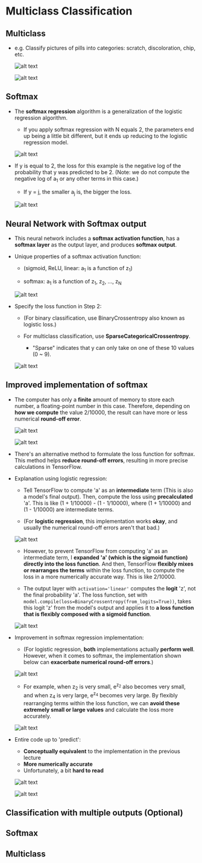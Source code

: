 # Multiclass Classification

## Multiclass

- e.g. Classify pictures of pills into categories: scratch, discoloration, chip, etc.

  ![alt text](resources/notes/01.png)

  ![alt text](resources/notes/02.png)

## Softmax

- The **softmax regression** algorithm is a generalization of the logistic regression algorithm.

  - If you apply softmax regression with N equals 2, the parameters end up being a little bit different, but it ends up reducing to the logistic regression model.

  ![alt text](resources/notes/03.png)

- If y is equal to 2, the loss for this example is the negative log of the probability that y was predicted to be 2. (Note: we do not compute the negative log of a<sub>1</sub> or any other terms in this case.)

  - If y = j, the smaller a<sub>j</sub> is, the bigger the loss.

  ![alt text](resources/notes/04.png)

## Neural Network with Softmax output

- This neural network includes a **softmax activation function**, has a **softmax layer** as the output layer, and produces **softmax output**.

- Unique properties of a softmax activation function:

  - (sigmoid, ReLU, linear: a<sub>1</sub> is a function of z<sub>1</sub>)

  - softmax: a<sub>1</sub> is a function of z<sub>1</sub>, z<sub>2</sub>, ..., z<sub>N</sub>

  ![alt text](resources/notes/05.png)

- Specify the loss function in Step 2:

  - (For binary classification, use BinaryCrossentropy also known as logistic loss.)

  - For multiclass classification, use **SparseCategoricalCrossentropy**.

    - "Sparse" indicates that y can only take on one of these 10 values (0 ~ 9).

  ![alt text](resources/notes/06.png)

## Improved implementation of softmax

- The computer has only a **finite** amount of memory to store each number, a floating-point number in this case. Therefore, depending on **how we compute** the value 2/10000, the result can have more or less numerical **round-off error**.

  ![alt text](resources/notes/07.png)

  ![alt text](resources/notes/08.png)

- There's an alternative method to formulate the loss function for softmax. This method helps **reduce round-off errors**, resulting in more precise calculations in TensorFlow.

- Explanation using logistic regression:

  - Tell TensorFlow to compute 'a' as an **intermediate** term (This is also a model's final output). Then, compute the loss using **precalculated** 'a'. This is like (1 + 1/10000) - (1 - 1/10000), where (1 + 1/10000) and (1 - 1/10000) are intermediate terms.

  - (For **logistic regression**, this implementation works **okay**, and usually the numerical round-off errors aren't that bad.)

  ![alt text](resources/notes/09.png)

  - However, to prevent TensorFlow from computing 'a' as an intermediate term, I **expanded 'a' (which is the sigmoid function) directly into the loss function**. And then, TensorFlow **flexibly mixes or rearranges the terms** within the loss function, to compute the loss in a more numerically accurate way. This is like 2/10000.

  - The output layer with `activation='linear'` computes the **logit** 'z', not the final probability 'a'. The loss function, set with `model.compile(loss=BinaryCrossentropy(from_logits=True))`, takes this logit 'z' from the model's output and applies it to **a loss function that is flexibly composed with a sigmoid function**.

  ![alt text](resources/notes/10.png)

- Improvement in softmax regression implementation:

  - (For logistic regression, **both** implementations actually **perform well**. However, when it comes to softmax, the implementation shown below can **exacerbate numerical round-off errors**.)

  ![alt text](resources/notes/11.png)

  - For example, when z<sub>2</sub> is very small, e<sup>z<sub>2</sub></sup> also becomes very small, and when z<sub>4</sub> is very large, e<sup>z<sub>4</sub></sup> becomes very large. By flexibly rearranging terms within the loss function, we can **avoid these extremely small or large values** and calculate the loss more accurately.

  ![alt text](resources/notes/12.png)

- Entire code up to 'predict':

  - **Conceptually equivalent** to the implementation in the previous lecture
  - **More numerically accurate**
  - Unfortunately, a bit **hard to read**

  ![alt text](resources/notes/13.png)

  ![alt text](resources/notes/14.png)

## Classification with multiple outputs (Optional)

## Softmax

## Multiclass
